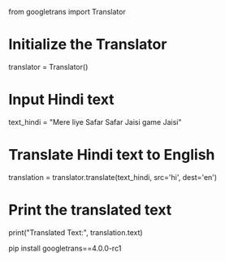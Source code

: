from googletrans import Translator

# Initialize the Translator
translator = Translator()

# Input Hindi text
text_hindi = "Mere liye Safar Safar Jaisi game Jaisi"

# Translate Hindi text to English
translation = translator.translate(text_hindi, src='hi', dest='en')

# Print the translated text
print("Translated Text:", translation.text)

pip install googletrans==4.0.0-rc1
